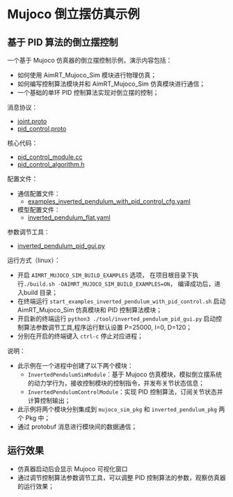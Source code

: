 # Mujoco 倒立摆仿真示例

## 基于 PID 算法的倒立摆控制

一个基于 Mujoco 仿真器的倒立摆控制示例，演示内容包括：

- 如何使用 AimRT_Mujoco_Sim 模块进行物理仿真；
- 如何编写控制算法模块并和 AimRT_Mujoco_Sim 仿真模块进行通信；
- 一个基础的单环 PID 控制算法实现对倒立摆的控制；


消息协议：
- [joint.proto](../../protocols/hardware/joint/joint.proto)
- [pid_control.proto](../../protocols/examples/inverted_pendulum/pid_control.proto)

核心代码：
- [pid_control_module.cc](./module/pid_control_module/pid_control_module.cc)
- [pid_control_algorithm.h](./module/pid_control_module/pid_control_algorithm.h)

配置文件：
- 通信配置文件：
  - [examples_inverted_pendulum_with_pid_control_cfg.yaml](./install/linux/bin/cfg/examples_inverted_pendulum_with_pid_control_cfg.yaml)
- 模型配置文件：
  - [inverted_pendulum_flat.yaml](./install/linux/bin/cfg/model/inverted_pendulum_flat.xml)

参数调节工具：
- [inverted_pendulum_pid_gui.py](./install/linux/bin/tools/inverted_pendulum_pid_gui.py)
  
运行方式（linux）：
- 开启 `AIMRT_MUJOCO_SIM_BUILD_EXAMPLES` 选项， 在项目根目录下执行`./build.sh -DAIMRT_MUJOCO_SIM_BUILD_EXAMPLES=ON`， 编译成功后，进入build 目录；
- 在终端运行  `start_examples_inverted_pendulum_with_pid_control.sh` 启动AimRT_Mujoco_Sim 仿真模块和 PID 控制算法模块；
- 开启新的终端运行 `python3 ./tool/inverted_pendulum_pid_gui.py` 启动控制算法参数调节工具,程序运行默认设置 P=25000, I=0, D=120；
- 分别在开启的终端键入 `ctrl-c` 停止对应进程；

说明：
- 此示例在一个进程中创建了以下两个模块：
  - `InvertedPendulumSimModule`：基于 Mujoco 仿真模块，模拟倒立摆系统的动力学行为，接收控制模块的控制指令，并发布关节状态信息；
  - `InvertedPendulumControlModule`：实现 PID 控制算法，订阅关节状态并计算控制输出；
- 此示例将两个模块分别集成到 `mujoco_sim_pkg` 和 `inverted_pendulum_pkg` 两个 Pkg 中；
- 通过 protobuf 消息进行模块间的数据通信；

## 运行效果

- 仿真器启动后会显示 Mujoco 可视化窗口
- 通过调节控制算法参数调节工具，可以调整 PID 控制算法的参数，观察仿真器的运行效果；
